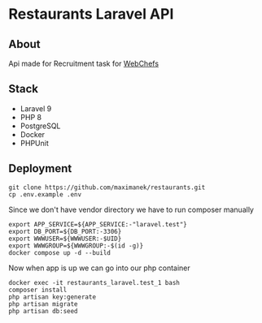 # Restaurants Laravel API

## About

Api made for Recruitment task for [WebChefs](https://www.webchefs.tech/) 

## Stack

+ Laravel 9
+ PHP 8
+ PostgreSQL
+ Docker
+ PHPUnit

## Deployment
    git clone https://github.com/maximanek/restaurants.git
    cp .env.example .env

Since we don't have vendor directory we have to run composer manually

    export APP_SERVICE=${APP_SERVICE:-"laravel.test"}
    export DB_PORT=${DB_PORT:-3306}
    export WWWUSER=${WWWUSER:-$UID}
    export WWWGROUP=${WWWGROUP:-$(id -g)}
    docker compose up -d --build

Now when app is up we can go into our php container 

    docker exec -it restaurants_laravel.test_1 bash
    composer install 
    php artisan key:generate
    php artisan migrate
    php artisan db:seed
